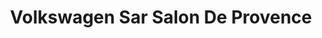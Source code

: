 ---
title: "Volkswagen Sar Salon De Provence"
url: /salon-de-provence/volkswagen-sar-salon-de-provence/
shop: Autowerkstatt
---